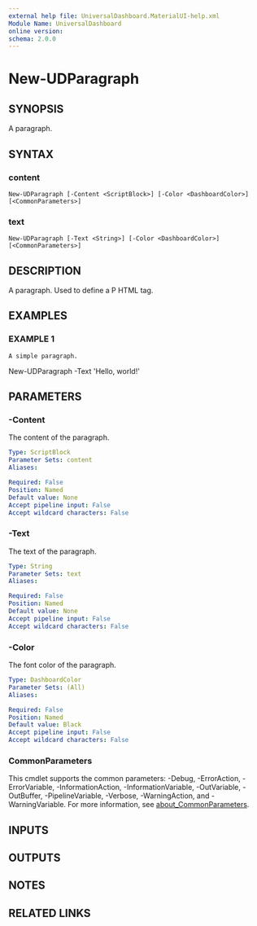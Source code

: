 ```yaml
---
external help file: UniversalDashboard.MaterialUI-help.xml
Module Name: UniversalDashboard
online version:
schema: 2.0.0
---
```


# New-UDParagraph

## SYNOPSIS
A paragraph.

## SYNTAX

### content
```
New-UDParagraph [-Content <ScriptBlock>] [-Color <DashboardColor>] [<CommonParameters>]
```

### text
```
New-UDParagraph [-Text <String>] [-Color <DashboardColor>] [<CommonParameters>]
```

## DESCRIPTION
A paragraph.
Used to define a P HTML tag.

## EXAMPLES

### EXAMPLE 1
```
A simple paragraph.
```

New-UDParagraph -Text 'Hello, world!'

## PARAMETERS

### -Content
The content of the paragraph.

```yaml
Type: ScriptBlock
Parameter Sets: content
Aliases:

Required: False
Position: Named
Default value: None
Accept pipeline input: False
Accept wildcard characters: False
```

### -Text
The text of the paragraph.

```yaml
Type: String
Parameter Sets: text
Aliases:

Required: False
Position: Named
Default value: None
Accept pipeline input: False
Accept wildcard characters: False
```

### -Color
The font color of the paragraph.

```yaml
Type: DashboardColor
Parameter Sets: (All)
Aliases:

Required: False
Position: Named
Default value: Black
Accept pipeline input: False
Accept wildcard characters: False
```

### CommonParameters
This cmdlet supports the common parameters: -Debug, -ErrorAction, -ErrorVariable, -InformationAction, -InformationVariable, -OutVariable, -OutBuffer, -PipelineVariable, -Verbose, -WarningAction, and -WarningVariable. For more information, see [about_CommonParameters](http://go.microsoft.com/fwlink/?LinkID=113216).

## INPUTS

## OUTPUTS

## NOTES

## RELATED LINKS
